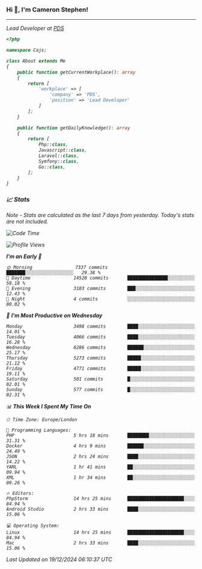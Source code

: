 ### Hi 👋, I'm Cameron Stephen!
<hr>
<p><em>Lead Developer at <a href="https://prindatasolutions.co.uk">PDS</a></p>


```php
<?php

namespace Cajs;

class About extends Me
{
    public function getCurrentWorkplace(): array
    {
        return [
            'workplace' => [
                'company' => 'PDS',
                'position' => 'Lead Developer'
            ]
        ];
    }

    public function getDailyKnowledge(): array
    {
        return [
            Php::class,
            Javascript::class,
            Laravel::class,
            Symfony::class,
            Go::class,
        ];
    }
}
```

### 📈 Stats
<p><em>Note - Stats are calculated as the last 7 days from yesterday. Today's stats are not included.</em></p>


<!--START_SECTION:waka-->
![Code Time](http://img.shields.io/badge/Code%20Time-4%2C145%20hrs%207%20mins-blue)

![Profile Views](http://img.shields.io/badge/Profile%20Views-0-blue)

**I'm an Early 🐤** 

```text
🌞 Morning                7337 commits        ███████░░░░░░░░░░░░░░░░░░   29.38 % 
🌆 Daytime                14528 commits       ███████████████░░░░░░░░░░   58.18 % 
🌃 Evening                3103 commits        ███░░░░░░░░░░░░░░░░░░░░░░   12.43 % 
🌙 Night                  4 commits           ░░░░░░░░░░░░░░░░░░░░░░░░░   00.02 % 
```
📅 **I'm Most Productive on Wednesday** 

```text
Monday                   3498 commits        ████░░░░░░░░░░░░░░░░░░░░░   14.01 % 
Tuesday                  4066 commits        ████░░░░░░░░░░░░░░░░░░░░░   16.28 % 
Wednesday                6286 commits        ██████░░░░░░░░░░░░░░░░░░░   25.17 % 
Thursday                 5273 commits        █████░░░░░░░░░░░░░░░░░░░░   21.12 % 
Friday                   4771 commits        █████░░░░░░░░░░░░░░░░░░░░   19.11 % 
Saturday                 501 commits         █░░░░░░░░░░░░░░░░░░░░░░░░   02.01 % 
Sunday                   577 commits         █░░░░░░░░░░░░░░░░░░░░░░░░   02.31 % 
```


📊 **This Week I Spent My Time On** 

```text
🕑︎ Time Zone: Europe/London

💬 Programming Languages: 
PHP                      5 hrs 18 mins       ████████░░░░░░░░░░░░░░░░░   31.31 % 
Docker                   4 hrs 9 mins        ██████░░░░░░░░░░░░░░░░░░░   24.49 % 
JSON                     2 hrs 24 mins       ████░░░░░░░░░░░░░░░░░░░░░   14.22 % 
YAML                     1 hr 41 mins        ██░░░░░░░░░░░░░░░░░░░░░░░   09.94 % 
XML                      1 hr 34 mins        ██░░░░░░░░░░░░░░░░░░░░░░░   09.26 % 

🔥 Editors: 
PhpStorm                 14 hrs 25 mins      █████████████████████░░░░   84.94 % 
Android Studio           2 hrs 33 mins       ████░░░░░░░░░░░░░░░░░░░░░   15.06 % 

💻 Operating System: 
Linux                    14 hrs 25 mins      █████████████████████░░░░   84.94 % 
Mac                      2 hrs 33 mins       ████░░░░░░░░░░░░░░░░░░░░░   15.06 % 
```


 Last Updated on 19/12/2024 06:10:37 UTC
<!--END_SECTION:waka-->
